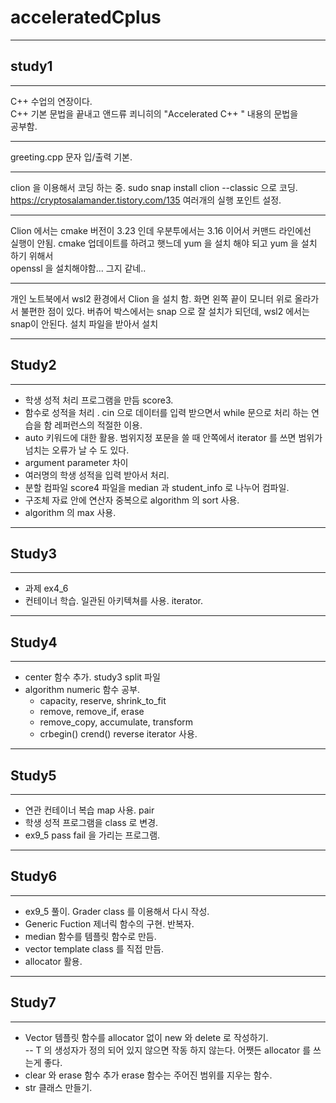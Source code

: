 # acceleratedCplus
- - -
## study1
- - - 
C++ 수업의 연장이다.  
C++ 기본 문법을 끝내고 앤드류 쾨니히의
"Accelerated C++ " 내용의 문법을  
공부함.

- - - 
greeting.cpp 문자 입/출력 기본.
- - - 
clion 을 이용해서 코딩 하는 중.
sudo snap install clion --classic 
으로 코딩.
https://cryptosalamander.tistory.com/135
여러개의 실행 포인트 설정. 
- - -
Clion 에서는 cmake 버전이 3.23 인데 우분투에서는 3.16 이어서 커맨드 라인에선  
실행이 안됨. 
cmake 업데이트를 하려고 햇느데 yum 을 설치 해야 되고 yum 을 설치 하기 위해서  
openssl 을 설치해야함... 그지 같네..
- - - 
개인 노트북에서 wsl2 환경에서 Clion 을 설치 함. 
화면 왼쪽 끝이 모니터 위로 올라가서 불편한 점이 있다.
버츄어 박스에서는 snap 으로 잘 설치가 되던데, wsl2 에서는 snap이 안된다. 설치 파일을 받아서 설치
- - -
## Study2
- - -
* 학생 성적 처리 프로그램을 만듬 score3. 
* 함수로 성적을 처리 . cin 으로 데이터를 입력 받으면서 while 문으로 처리 하는 
연습을 함 레퍼런스의 적절한 이용. 
* auto 키워드에 대한 활용. 범위지정 포문을 쓸 때 안쪽에서 iterator 를 쓰면 
범위가 넘치는 오류가 날 수 도 있다. 
* argument parameter 차이 
* 여러명의 학생 성적을 입력 받아서 처리.
* 분할 컴파일 score4 파일을 median 과 student_info 로 나누어 컴파일.
* 구조체 자료 안에 연산자 중복으로 algorithm 의 sort 사용. 
* algorithm 의 max 사용.
- - -
## Study3
- - -
* 과제 ex4_6 
* 컨테이너 학습. 일관된 아키텍쳐를 사용. iterator.
- - -
## Study4
- - -
* center 함수 추가. study3  split 파일
* algorithm numeric 함수 공부.
  * capacity, reserve, shrink_to_fit
  * remove, remove_if, erase
  * remove_copy, accumulate, transform
  * crbegin() crend() reverse iterator 사용.
- - -
## Study5
- - - 
* 연관 컨테이너 복습 map 사용. pair
* 학생 성적 프로그램을 class 로 변경. 
* ex9_5 pass fail 을 가리는 프로그램. 
- - -
## Study6
- - -
* ex9_5 풀이. Grader class 를 이용해서 다시 작성. 
* Generic Fuction 제너릭 함수의 구현. 반복자. 
* median 함수를 템플릿 함수로 만듬. 
* vector template class 를 직접 만듬. 
* allocator 활용.
- - -
## Study7
- - -
* Vector 템플릿 함수를 allocator 없이 new 와 delete 로 작성하기.  
  -- T 의 생성자가 정의 되어 있지 않으면 작동 하지 않는다. 어쨋든 
  allocator 를 쓰는게 좋다. 
* clear 와 erase 함수 추가 erase 함수는 주어진 범위를 지우는 함수.
* str 클래스 만들기.